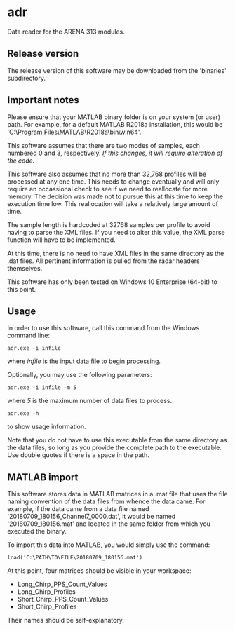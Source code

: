 # adr
Data reader for the ARENA 313 modules.

## Release version
The release version of this software may be downloaded from the 'binaries' subdirectory.

## Important notes
Please ensure that your MATLAB binary folder is on your system (or user) path. For example, for a default MATLAB R2018a installation, this would be 'C:\Program Files\MATLAB\R2018a\bin\win64'.

This software assumes that there are two modes of samples, each numbered 0 and 3, respectively. *If this changes, it will require alteration of the code.*

This software also assumes that no more than 32,768 profiles will be processed at any one time. This needs to change eventually and will only require an occassional check to see if we need to reallocate for more memory. The decision was made not to pursue this at this time to keep the execution time low. This reallocation will take a relatively large amount of time.

The sample length is hardcoded at 32768 samples per profile to avoid having to parse the XML files. If you need to alter this value, the XML parse function will have to be implemented.

At this time, there is no need to have XML files in the same directory as the .dat files. All pertinent information is pulled from the radar headers themselves.

This software has only been tested on Windows 10 Enterprise (64-bit) to this point.

## Usage
In order to use this software, call this command from the Windows command line:

```
adr.exe -i infile
```
where *infile* is the input data file to begin processing.

Optionally, you may use the following parameters:
```
adr.exe -i infile -m 5
```
where *5* is the maximum number of data files to process.
```
adr.exe -h
```
to show usage information.

Note that you do not have to use this executable from the same directory as the data files, so long as you provide the complete path to the executable. Use double quotes if there is a space in the path.

## MATLAB import
This software stores data in MATLAB matrices in a .mat file that uses the file naming convention of the data files from whence the data came. For example, if the data came from a data file named '20180709_180156_Channel7_0000.dat', it would be named '20180709_180156.mat' and located in the same folder from which you executed the binary.

To import this data into MATLAB, you would simply use the command:
```
load('C:\PATH\TO\FILE\20180709_180156.mat')
```

At this point, four matrices should be visible in your workspace:
* Long_Chirp_PPS_Count_Values
* Long_Chirp_Profiles
* Short_Chirp_PPS_Count_Values
* Short_Chirp_Profiles

Their names should be self-explanatory.

